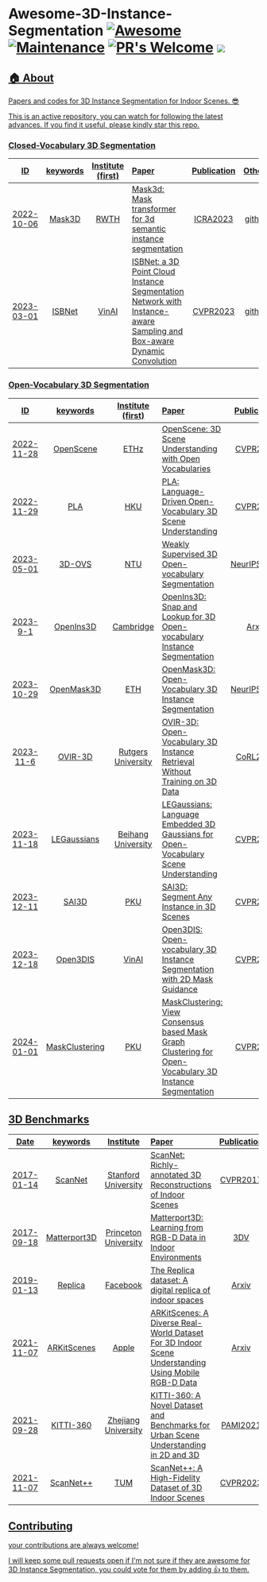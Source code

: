 
# Awesome-3D-Instance-Segmentation [![Awesome](https://awesome.re/badge.svg)](https://awesome.re) [![Maintenance](https://img.shields.io/badge/Maintained%3F-yes-green.svg)](https://GitHub.com/Naereen/StrapDown.js/graphs/commit-activity) [![PR's Welcome](https://img.shields.io/badge/PRs-welcome-brightgreen.svg?style=flat)](http://makeapullrequest.com)  <a href="" target='_blank'><img src="https://visitor-badge.laobi.icu/badge?page_id=activevisionlab.llm3d&left_color=gray&right_color=blue">

## 🏠 About
Papers and codes for 3D Instance Segmentation for Indoor Scenes. 😎 

This is an active repository, you can watch for following the latest advances. If you find it useful, please kindly star this repo.


### Closed-Vocabulary 3D Segmentation
|  ID |       keywords       |    Institute (first)    | Paper                                                                                                                                                                               | Publication | Others |
| :-----: | :------------------: | :--------------: | :---------------------------------------------------------------------------------------------------------------------------------------------------------------------------------- | :---------: | :---------: 
| 2022-10-06 |  Mask3D |    RWTH  | [Mask3d: Mask transformer for 3d semantic instance segmentation](https://arxiv.org/pdf/2312.11557.pdf)                                                                                | ICRA2023 | [github](https://github.com/JonasSchult/Mask3D) |
| 2023-03-01 |  ISBNet |    VinAI  | [ISBNet: a 3D Point Cloud Instance Segmentation Network with Instance-aware Sampling and Box-aware Dynamic Convolution](https://arxiv.org/abs/2303.00246)                                                                                | CVPR2023 | [github](https://github.com/VinAIResearch/ISBNet) |


### Open-Vocabulary 3D Segmentation
|  ID |       keywords       |    Institute (first)    | Paper                                                                                                                                                                               | Publication | Others |
| :-----: | :------------------: | :--------------: | :---------------------------------------------------------------------------------------------------------------------------------------------------------------------------------- | :---------: | :---------: 
| 2022-11-28 |       OpenScene       |      ETHz      | [OpenScene: 3D Scene Understanding with Open Vocabularies](https://arxiv.org/pdf/2211.15654.pdf)                                                             |   CVPR2023  | [github](https://github.com/pengsongyou/openscene) |                                                                 | OpenReview | [github]() |
| 2022-11-29 |        PLA        |     HKU    | [PLA: Language-Driven Open-Vocabulary 3D Scene Understanding](https://arxiv.org/pdf/2211.16312.pdf)       |CVPR2023|  [github](https://github.com/CVMI-Lab/PLA) |
| 2023-05-01 |  3D-OVS |    NTU  | [Weakly Supervised 3D Open-vocabulary Segmentation](https://arxiv.org/pdf/2305.14093)                                                                                | NeurIPS2023 | [github](https://github.com/Kunhao-Liu/3D-OVS) |
| 2023-9-1|  OpenIns3D |    Cambridge  | [OpenIns3D: Snap and Lookup for 3D Open-vocabulary Instance Segmentation](https://arxiv.org/pdf/2309.00616.pdf)                                                                                | Arxiv | [github](https://zheninghuang.github.io/OpenIns3D/) |                                                                 |   ICCV2023| [github]() |
| 2023-10-29|  OpenMask3D |    ETH  | [OpenMask3D: Open-Vocabulary 3D Instance Segmentation](https://openmask3d.github.io/static/pdf/openmask3d.pdf)                                                                                | NeurIPS2023 | [github](https://openmask3d.github.io/) |    
| 2023-11-6 |  OVIR-3D |    Rutgers University  | [OVIR-3D: Open-Vocabulary 3D Instance Retrieval Without Training on 3D Data](https://arxiv.org/pdf/2311.02873.pdf) | CoRL2023 | [github](https://github.com/shiyoung77/OVIR-3D/) |
| 2023-11-18 |  LEGaussians |    Beihang University  | [LEGaussians: Language Embedded 3D Gaussians for Open-Vocabulary Scene Understanding](https://arxiv.org/pdf/2311.18482.pdf)                                                                                | CVPR2024 | [github](https://github.com/buaavrcg/LEGaussians) |
| 2023-12-11 |  SAI3D |    PKU  | [SAI3D: Segment Any Instance in 3D Scenes](https://arxiv.org/pdf/2312.11557.pdf)                                                                                | CVPR2024 | [github](https://yd-yin.github.io/SAI3D) |
| 2023-12-18 |  Open3DIS |    VinAI  | [Open3DIS: Open-vocabulary 3D Instance Segmentation with 2D Mask Guidance](https://arxiv.org/pdf/2312.10671.pdf)                                                                                | CVPR2024 | [github](https://open3dis.github.io/) |
| 2024-01-01 |  MaskClustering |    PKU  | [MaskClustering: View Consensus based Mask Graph Clustering for Open-Vocabulary 3D Instance Segmentation](https://arxiv.org/pdf/2401.07745)                                                                                | CVPR2024 | [github](https://github.com/PKU-EPIC/MaskClustering) |


## 3D Benchmarks
|  Date |       keywords       |    Institute    | Paper                                                                                                                                                                               | Publication | Others |
| :-----: | :------------------: | :--------------: | :---------------------------------------------------------------------------------------------------------------------------------------------------------------------------------- | :---------: | :---------: 
| 2017-01-14 | ScanNet | Stanford University | [ScanNet: Richly-annotated 3D Reconstructions of Indoor Scenes](https://arxiv.org/abs/1702.04405) | CVPR2017| [github](https://github.com/ScanNet/ScanNet) |
| 2017-09-18 | Matterport3D | Princeton University | [Matterport3D: Learning from RGB-D Data in Indoor Environments](https://niessner.github.io/Matterport/) | 3DV| [github](https://niessner.github.io/Matterport/) |
| 2019-01-13 | Replica | Facebook | [The Replica dataset: A digital replica of indoor spaces](https://arxiv.org/pdf/1906.05797) | Arxiv| [github](https://github.com/facebookresearch/Replica-Dataset/) |
| 2021-11-07 | ARKitScenes | Apple | [ARKitScenes: A Diverse Real-World Dataset For 3D Indoor Scene Understanding Using Mobile RGB-D Data](https://arxiv.org/abs/2111.08897) | Arxiv| [github](https://github.com/apple/ARKitScenes) |
| 2021-09-28 | KITTI-360 | Zhejiang University | [KITTI-360: A Novel Dataset and Benchmarks for Urban Scene Understanding in 2D and 3D](https://www.cvlibs.net/datasets/kitti-360/) | PAMI2021| [project](https://www.cvlibs.net/datasets/kitti-360/) |
| 2021-11-07 | ScanNet++ | TUM | [ScanNet++: A High-Fidelity Dataset of 3D Indoor Scenes](https://arxiv.org/abs/2308.11417) | CVPR2023| [github](https://cy94.github.io/scannetpp/) |



## Contributing

your contributions are always welcome!

I will keep some pull requests open if I'm not sure if they are awesome for 3D Instance Segmentation, you could vote for them by adding 👍 to them.
